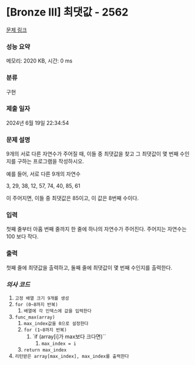 # [Bronze III] 최댓값 - 2562 

[문제 링크](https://www.acmicpc.net/problem/2562) 

### 성능 요약

메모리: 2020 KB, 시간: 0 ms

### 분류

구현

### 제출 일자

2024년 6월 19일 22:34:54

### 문제 설명

<p>9개의 서로 다른 자연수가 주어질 때, 이들 중 최댓값을 찾고 그 최댓값이 몇 번째 수인지를 구하는 프로그램을 작성하시오.</p>

<p>예를 들어, 서로 다른 9개의 자연수</p>

<p>3, 29, 38, 12, 57, 74, 40, 85, 61</p>

<p>이 주어지면, 이들 중 최댓값은 85이고, 이 값은 8번째 수이다.</p>

### 입력 

 <p>첫째 줄부터 아홉 번째 줄까지 한 줄에 하나의 자연수가 주어진다. 주어지는 자연수는 100 보다 작다.</p>

### 출력 

 <p>첫째 줄에 최댓값을 출력하고, 둘째 줄에 최댓값이 몇 번째 수인지를 출력한다.</p>

### ***의사 코드***
1. `고정 배열 크기 9개를 생성`
2. `for (0~8까지 반복)`
	1. `배열에 각 인덱스에 값을 입력한다`
3. `func_max(array)`
	1. `max_index값을 0으로 설정한다`
	2. `for (1~8까지 반복)`
		1. `if (array[i]가 max보다 크다면)``
			1. `max_index = i`
	3. `return max_index`
4. `리턴받은 array[max_index], max_index를 출력한다`

